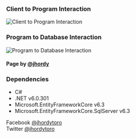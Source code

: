 ### Client to Program Interaction
<img src="" alt="Client to Program Interaction">

### Program to Database Interaction
<img src="" alt="Program to Database Interaction">



#### Page by [@jhordy](https://github.com/jhordytoro)

### Dependencies
- C#
- .NET v6.0.301
- Microsoft.EntityFrameworkCore v6.3
- Microsoft.EntityFrameworkCore.SqlServer v6.3


Facebook [@jhordytoro](https://www.facebook.com/jhordy.toroarroyo.9)<br>
Twitter [@jhordytoro](https://twitter.com/jhordy_toro)
